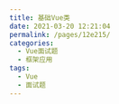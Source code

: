 ```yaml
---
title: 基础Vue类
date: 2021-03-20 12:21:04
permalink: /pages/12e215/
categories:
  - Vue面试题
  - 框架应用
tags:
  - Vue
  - 面试题
---
```


